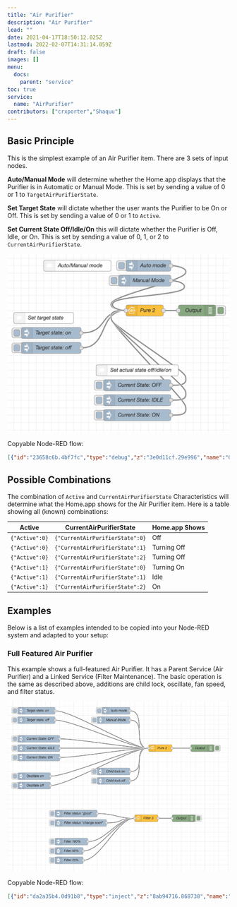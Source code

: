 ```yaml
---
title: "Air Purifier"
description: "Air Purifier"
lead: ""
date: 2021-04-17T18:50:12.025Z
lastmod: 2022-02-07T14:31:14.059Z
draft: false
images: []
menu:
  docs:
    parent: "service"
toc: true
service:
  name: "AirPurifier"
contributors: ["crxporter","Shaquu"]
---
```


## Basic Principle

This is the simplest example of an Air Purifier item. There are 3 sets of input nodes.

**Auto/Manual Mode** will determine whether the Home.app displays that the Purifier is in Automatic or Manual Mode. This is set by sending a value of 0 or 1 to `TargetAirPurifierState`.

**Set Target State** will dictate whether the user wants the Purifier to be On or Off. This is set by sending a value of 0 or 1 to `Active`.

**Set Current State Off/Idle/On** this will dictate whether the Purifier is Off, Idle, or On. This is set by sending a value of 0, 1, or 2 to `CurrentAirPurifierState`.

![Basic Principle](air_purifier_basic_principle.png)

Copyable Node-RED flow:

```json
[{"id":"23658c6b.4bf7fc","type":"debug","z":"3e0d11cf.29e996","name":"Output","active":true,"tosidebar":true,"console":false,"tostatus":false,"complete":"payload","x":570,"y":220,"wires":[]},{"id":"48715e2b.edde4","type":"inject","z":"3e0d11cf.29e996","name":"Target state: on","topic":"","payload":"{\"Active\":true}","payloadType":"json","repeat":"","crontab":"","once":false,"onceDelay":0.1,"x":180,"y":280,"wires":[["b76a15e.cbd98e8"]]},{"id":"6c58b865.cbe098","type":"inject","z":"3e0d11cf.29e996","name":"Target state: off","topic":"","payload":"{\"Active\":false}","payloadType":"json","repeat":"","crontab":"","once":false,"onceDelay":0.1,"x":180,"y":320,"wires":[["b76a15e.cbd98e8"]]},{"id":"c80db304.c4e","type":"inject","z":"3e0d11cf.29e996","name":"Auto mode","topic":"","payload":"{\"TargetAirPurifierState\":1}","payloadType":"json","repeat":"","crontab":"","once":false,"onceDelay":0.1,"x":440,"y":100,"wires":[["b76a15e.cbd98e8"]]},{"id":"2188d196.d711e6","type":"inject","z":"3e0d11cf.29e996","name":"Current State: ON","topic":"","payload":"{\"CurrentAirPurifierState\":2}","payloadType":"json","repeat":"","crontab":"","once":false,"onceDelay":0.1,"x":410,"y":500,"wires":[["b76a15e.cbd98e8"]]},{"id":"b76a15e.cbd98e8","type":"homekit-service","z":"3e0d11cf.29e996","bridge":"f0825aeb.9064a8","name":"Pure 2","serviceName":"AirPurifier","topic":"","filter":false,"manufacturer":"Default Manufacturer","model":"Default Model","serialNo":"Default Serial Number","characteristicProperties":"{}","x":430,"y":220,"wires":[["23658c6b.4bf7fc"]]},{"id":"5c80309d.22e278","type":"inject","z":"3e0d11cf.29e996","name":"Manual Mode","topic":"","payload":"{\"TargetAirPurifierState\":0}","payloadType":"json","repeat":"","crontab":"","once":false,"onceDelay":0.1,"x":430,"y":140,"wires":[["b76a15e.cbd98e8"]]},{"id":"44a8a93d.b0b51","type":"inject","z":"3e0d11cf.29e996","name":"Current State: OFF","topic":"","payload":"{\"CurrentAirPurifierState\":0}","payloadType":"json","repeat":"","crontab":"","once":false,"onceDelay":0.1,"x":410,"y":420,"wires":[["b76a15e.cbd98e8"]]},{"id":"e090d2b0.110df8","type":"inject","z":"3e0d11cf.29e996","name":"Current State: IDLE","topic":"","payload":"{\"CurrentAirPurifierState\":1}","payloadType":"json","repeat":"","crontab":"","once":false,"onceDelay":0.1,"x":410,"y":460,"wires":[["b76a15e.cbd98e8"]]},{"id":"633c58dd.2f2dc8","type":"comment","z":"3e0d11cf.29e996","name":"Auto/Manual mode","info":"","x":250,"y":100,"wires":[]},{"id":"9a55b755.665a2","type":"comment","z":"3e0d11cf.29e996","name":"Set target state","info":"","x":160,"y":240,"wires":[]},{"id":"6d243594.778f14","type":"comment","z":"3e0d11cf.29e996","name":"Set actual state off/idle/on","info":"","x":410,"y":380,"wires":[]},{"id":"f0825aeb.9064a8","type":"homekit-bridge","z":"","bridgeName":"Dev","pinCode":"111-11-111","port":"","allowInsecureRequest":false,"manufacturer":"Default Manufacturer","model":"Default Model","serialNo":"Default Serial Number"}]
```

## Possible Combinations

The combination of `Active` and `CurrentAirPurifierState` Characteristics will determine what the Home.app shows for the Air Purifier item. Here is a table showing all (known) combinations:

| Active | CurrentAirPurifierState | Home.app Shows |
| --- | --- | --- |
| `{"Active":0}` | `{"CurrentAirPurifierState":0}` | Off |
| `{"Active":0}` | `{"CurrentAirPurifierState":1}` | Turning Off |
| `{"Active":0}` | `{"CurrentAirPurifierState":2}` | Turning Off |
| `{"Active":1}` | `{"CurrentAirPurifierState":0}` | Turning On |
| `{"Active":1}` | `{"CurrentAirPurifierState":1}` | Idle |
| `{"Active":1}` | `{"CurrentAirPurifierState":2}` | On |

## Examples

Below is a list of examples intended to be copied into your Node-RED system and adapted to your setup:

### Full Featured Air Purifier

This example shows a full-featured Air Purifier. It has a Parent Service (Air Purifier) and a Linked Service (Filter Maintenance). The basic operation is the same as described above, additions are child lock, oscillate, fan speed, and filter status.

![Full Example](full_air_purifier_example.png)

Copyable Node-RED flow:

```json
[{"id":"da2a35b4.0d91b8","type":"inject","z":"8ab94716.868738","name":"Target state: on","topic":"","payload":"{\"Active\":true}","payloadType":"json","repeat":"","crontab":"","once":false,"onceDelay":0.1,"x":420,"y":220,"wires":[["398e1722.d7d75"]]},{"id":"540677.f2cce988","type":"inject","z":"8ab94716.868738","name":"Target state: off","topic":"","payload":"{\"Active\":false}","payloadType":"json","repeat":"","crontab":"","once":false,"onceDelay":0.1,"x":420,"y":260,"wires":[["398e1722.d7d75"]]},{"id":"69a97e8a.7ebd38","type":"inject","z":"8ab94716.868738","name":"Auto mode","topic":"","payload":"{\"TargetAirPurifierState\":1}","payloadType":"json","repeat":"","crontab":"","once":false,"onceDelay":0.1,"x":760,"y":220,"wires":[["398e1722.d7d75"]]},{"id":"a4cb981f.b073e8","type":"inject","z":"8ab94716.868738","name":"Current State: ON","topic":"","payload":"{\"CurrentAirPurifierState\":2}","payloadType":"json","repeat":"","crontab":"","once":false,"onceDelay":0.1,"x":430,"y":420,"wires":[["398e1722.d7d75"]]},{"id":"fe6ad4ec.93bb4","type":"debug","z":"8ab94716.868738","name":"Output","active":true,"tosidebar":true,"console":false,"tostatus":false,"complete":"payload","x":1130,"y":380,"wires":[]},{"id":"6a05b0b7.37461","type":"inject","z":"8ab94716.868738","name":"Manual Mode","topic":"","payload":"{\"TargetAirPurifierState\":0}","payloadType":"json","repeat":"","crontab":"","once":false,"onceDelay":0.1,"x":750,"y":260,"wires":[["398e1722.d7d75"]]},{"id":"4acb1078.1f32f","type":"inject","z":"8ab94716.868738","name":"Current State: OFF","topic":"","payload":"{\"CurrentAirPurifierState\":0}","payloadType":"json","repeat":"","crontab":"","once":false,"onceDelay":0.1,"x":430,"y":340,"wires":[["398e1722.d7d75"]]},{"id":"c3b76c5e.e6f79","type":"inject","z":"8ab94716.868738","name":"Current State: IDLE","topic":"","payload":"{\"CurrentAirPurifierState\":1}","payloadType":"json","repeat":"","crontab":"","once":false,"onceDelay":0.1,"x":430,"y":380,"wires":[["398e1722.d7d75"]]},{"id":"398e1722.d7d75","type":"homekit-service","z":"8ab94716.868738","isParent":true,"bridge":"63a21f39.7ace9","parentService":"","name":"Pure 3","serviceName":"AirPurifier","topic":"","filter":false,"manufacturer":"Default Manufacturer","model":"Default Model","serialNo":"Default Serial Number","characteristicProperties":"{\"LockPhysicalControls\":true,\"TargetAirPurifierState\":true,\"SwingMode\":true,\"RotationSpeed\":true}","x":950,"y":380,"wires":[["fe6ad4ec.93bb4"]]},{"id":"cff6bdee.1f70f8","type":"homekit-service","z":"8ab94716.868738","isParent":false,"bridge":"","parentService":"398e1722.d7d75","name":"Filter 3","serviceName":"FilterMaintenance","topic":"","filter":false,"manufacturer":"Default Manufacturer","model":"Default Model","serialNo":"Default Serial Number","characteristicProperties":"{\"FilterChangeIndication\":true,\"FilterLifeLevel\":true}","x":890,"y":680,"wires":[["8aa0096d.e588e8"]]},{"id":"8aa0096d.e588e8","type":"debug","z":"8ab94716.868738","name":"Output","active":true,"tosidebar":true,"console":false,"tostatus":false,"complete":"payload","x":1050,"y":680,"wires":[]},{"id":"783fe155.d7d918","type":"inject","z":"8ab94716.868738","name":"Filter status \"good\"","topic":"","payload":"{\"FilterChangeIndication\":0}","payloadType":"json","repeat":"","crontab":"","once":false,"onceDelay":0.1,"x":590,"y":660,"wires":[["cff6bdee.1f70f8"]]},{"id":"c1707758.67db4","type":"inject","z":"8ab94716.868738","name":"Filter 50%","topic":"","payload":"{\"FilterLifeLevel\":50}","payloadType":"json","repeat":"","crontab":"","once":false,"onceDelay":0.1,"x":560,"y":820,"wires":[["cff6bdee.1f70f8"]]},{"id":"d97179f0.11e858","type":"inject","z":"8ab94716.868738","name":"Filter status \"change soon\"","topic":"","payload":"{\"FilterChangeIndication\":1}","payloadType":"json","repeat":"","crontab":"","once":false,"onceDelay":0.1,"x":610,"y":700,"wires":[["cff6bdee.1f70f8"]]},{"id":"d96e59a2.56599","type":"inject","z":"8ab94716.868738","name":"Child lock on","topic":"","payload":"{\"LockPhysicalControls\":1}","payloadType":"json","repeat":"","crontab":"","once":false,"onceDelay":0.1,"x":750,"y":480,"wires":[["398e1722.d7d75"]]},{"id":"574213d3.f674ac","type":"inject","z":"8ab94716.868738","name":"Child lock off","topic":"","payload":"{\"LockPhysicalControls\":0}","payloadType":"json","repeat":"","crontab":"","once":false,"onceDelay":0.1,"x":750,"y":520,"wires":[["398e1722.d7d75"]]},{"id":"9b3b5012.c83e8","type":"inject","z":"8ab94716.868738","name":"Oscillate on","topic":"","payload":"{\"SwingMode\":1}","payloadType":"json","repeat":"","crontab":"","once":false,"onceDelay":0.1,"x":410,"y":500,"wires":[["398e1722.d7d75"]]},{"id":"cbe28d4c.7cc14","type":"inject","z":"8ab94716.868738","name":"Oscillate off","topic":"","payload":"{\"SwingMode\":0}","payloadType":"json","repeat":"","crontab":"","once":false,"onceDelay":0.1,"x":410,"y":540,"wires":[["398e1722.d7d75"]]},{"id":"d436243d.bd8a2","type":"inject","z":"8ab94716.868738","name":"Filter 25%","topic":"","payload":"{\"FilterLifeLevel\":25}","payloadType":"json","repeat":"","crontab":"","once":false,"onceDelay":0.1,"x":560,"y":860,"wires":[["cff6bdee.1f70f8"]]},{"id":"229b4a0f.e5bad6","type":"inject","z":"8ab94716.868738","name":"Filter 100%","topic":"","payload":"{\"FilterLifeLevel\":100}","payloadType":"json","repeat":"","crontab":"","once":false,"onceDelay":0.1,"x":570,"y":780,"wires":[["cff6bdee.1f70f8"]]},{"id":"63a21f39.7ace9","type":"homekit-bridge","z":"","bridgeName":"Dev2","pinCode":"111-11-111","port":"","allowInsecureRequest":false,"manufacturer":"Default Manufacturer","model":"Default Model","serialNo":"Default Serial Number","customMdnsConfig":false,"mdnsMulticast":true,"mdnsInterface":"","mdnsPort":"","mdnsIp":"","mdnsTtl":"","mdnsLoopback":true,"mdnsReuseAddr":true}]
```
